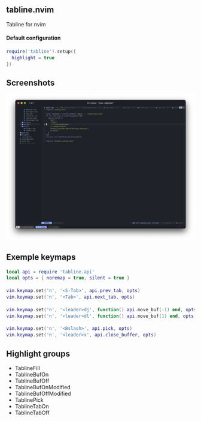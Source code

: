 ## tabline.nvim

Tabline for nvim

#### Default configuration

```lua
require('tabline').setup({
  highlight = true
})
```

## Screenshots

<p>
<img width='700' src='https://github.com/shavelskiy/tabline.nvim/blob/master/img/tabline.png'/>
</p>

## Exemple keymaps
```lua
local api = require 'tabline.api'
local opts = { noremap = true, silent = true }

vim.keymap.set('n', '<S-Tab>', api.prev_tab, opts)
vim.keymap.set('n', '<Tab>', api.next_tab, opts)

vim.keymap.set('n', '<leader>dj', function() api.move_buf(-1) end, opts)
vim.keymap.set('n', '<leader>dl', function() api.move_buf(1) end, opts)

vim.keymap.set('n', '<Bslash>', api.pick, opts)
vim.keymap.set('n', '<leader>x', api.close_buffer, opts)
```

## Highlight groups
- TablineFill
- TablineBufOn
- TablineBufOff
- TablineBufOnModified
- TablineBufOffModified
- TablinePick
- TablineTabOn
- TablineTabOff
